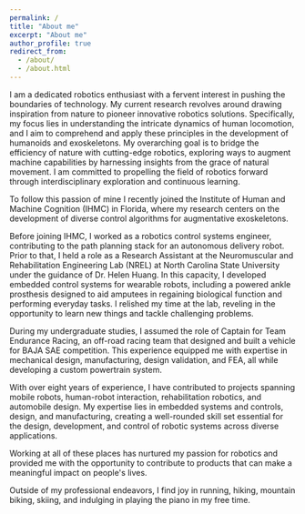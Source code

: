 ```yaml
---
permalink: /
title: "About me"
excerpt: "About me"
author_profile: true
redirect_from: 
  - /about/
  - /about.html
---
```


I am a dedicated robotics enthusiast with a fervent interest in pushing the boundaries of technology. My current research revolves around drawing inspiration from nature to pioneer innovative robotics solutions. Specifically, my focus lies in understanding the intricate dynamics of human locomotion, and I aim to comprehend and apply these principles in the development of humanoids and exoskeletons. My overarching goal is to bridge the efficiency of nature with cutting-edge robotics, exploring ways to augment machine capabilities by harnessing insights from the grace of natural movement. I am committed to propelling the field of robotics forward through interdisciplinary exploration and continuous learning.

To follow this passion of mine I recently joined the Institute of Human and Machine Cognition (IHMC) in Florida, where my research centers on the development of diverse control algorithms for augmentative exoskeletons.

Before joining IHMC, I worked as a robotics control systems engineer, contributing to the path planning stack for an autonomous delivery robot. Prior to that, I held a role as a Research Assistant at the Neuromuscular and Rehabilitation Engineering Lab (NREL) at North Carolina State University under the guidance of Dr. Helen Huang. In this capacity, I developed embedded control systems for wearable robots, including a powered ankle prosthesis designed to aid amputees in regaining biological function and performing everyday tasks. I relished my time at the lab, reveling in the opportunity to learn new things and tackle challenging problems.

During my undergraduate studies, I assumed the role of Captain for Team Endurance Racing, an off-road racing team that designed and built a vehicle for BAJA SAE competition. This experience equipped me with expertise in mechanical design, manufacturing, design validation, and FEA, all while developing a custom powertrain system.

With over eight years of experience, I have contributed to projects spanning mobile robots, human-robot interaction, rehabilitation robotics, and automobile design. My expertise lies in embedded systems and controls, design, and manufacturing, creating a well-rounded skill set essential for the design, development, and control of robotic systems across diverse applications.

Working at all of these places has nurtured my passion for robotics and provided me with the opportunity to contribute to products that can make a meaningful impact on people's lives.

Outside of my professional endeavors, I find joy in running, hiking, mountain biking, skiing, and indulging in playing the piano in my free time.